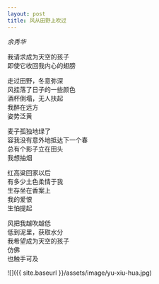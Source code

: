 ```yaml
---
layout: post
title: 风从田野上吹过
---
```


_余秀华_

我请求成为天空的孩子   
即使它收回我内心的翅膀 

走过田野，冬意弥深   
风挂落了日子的一些颜色   
酒杯倒塌，无人扶起   
我醉在远方   
姿势泛黄   

麦子孤独地绿了   
容我没有意外地抵达下一个春   
总有个影子立在田头   
我想抽烟 

红高粱回家以后   
有多少土色柔情于我   
生存坐在香案上   
我的爱恨   
生怕提起 

风把我越吹越低   
低到泥里，获取水分   
我希望成为天空的孩子   
仿佛   
也触手可及

![]({{ site.baseurl }}/assets/image/yu-xiu-hua.jpg)
